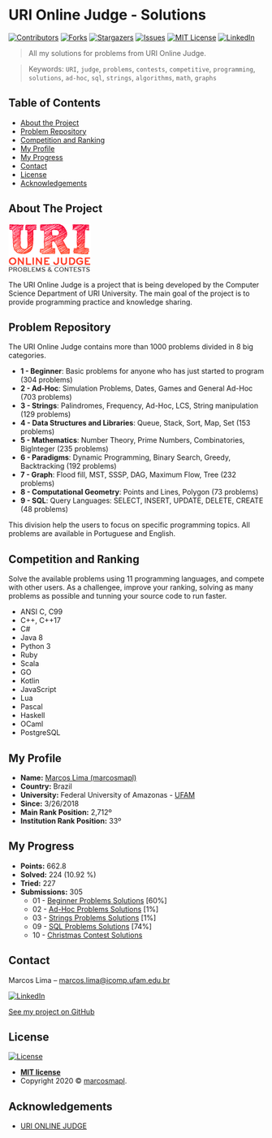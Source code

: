 # URI Online Judge - Solutions

[![Contributors][contributors-shield]][contributors-url]
[![Forks][forks-shield]][forks-url]
[![Stargazers][stars-shield]][stars-url]
[![Issues][issues-shield]][issues-url]
[![MIT License][license-shield]][license-url]
[![LinkedIn][linkedin-shield]][linkedin-url]

> All my solutions for problems from URI Online Judge.

> Keywords: `URI`, `judge`, `problems`, `contests`, `competitive`, `programming`, `solutions`, `ad-hoc`, `sql`, `strings`, `algorithms`, `math`, `graphs`

<!-- TABLE OF CONTENTS -->
## Table of Contents

* [About the Project](#about-the-project)
* [Problem Repository](#problem-repository)
* [Competition and Ranking](#competition-and-ranking)
* [My Profile](#my-profile)
* [My Progress](#my-progress)
* [Contact](#contact)
* [License](#license)
* [Acknowledgements](#acknowledgements)

## About The Project

![](uri-logo.png)

The URI Online Judge is a project that is being developed by the Computer Science Department of URI University. The main goal of the project is to provide programming practice and knowledge sharing.

## Problem Repository

The URI Online Judge contains more than 1000 problems divided in 8 big categories.

* <strong>1 - Beginner</strong>: Basic problems for anyone who has just started to program (304 problems)
* <strong>2 - Ad-Hoc</strong>: Simulation Problems, Dates, Games and General Ad-Hoc (703 problems)
* <strong>3 - Strings</strong>: Palindromes, Frequency, Ad-Hoc, LCS, String manipulation (129 problems)
* <strong>4 - Data Structures and Libraries</strong>: Queue, Stack, Sort, Map, Set (153 problems)
* <strong>5 - Mathematics</strong>: Number Theory, Prime Numbers, Combinatories, BigInteger (235 problems)
* <strong>6 - Paradigms</strong>: Dynamic Programming, Binary Search, Greedy, Backtracking (192 problems)
* <strong>7 - Graph</strong>: Flood fill, MST, SSSP, DAG, Maximum Flow, Tree (232 problems)
* <strong>8 - Computational Geometry</strong>: Points and Lines, Polygon (73 problems)
* <strong>9 - SQL</strong>: Query Languages: SELECT, INSERT, UPDATE, DELETE, CREATE (48 problems)

This division help the users to focus on specific programming topics. All problems are available in Portuguese and English.

## Competition and Ranking

Solve the available problems using 11 programming languages, and compete with other users. As a challengee, improve your ranking, solving as many problems as possible and tunning your source code to run faster.
* ANSI C, C99
* C++, C++17
* C#
* Java 8
* Python 3
* Ruby
* Scala
* GO
* Kotlin
* JavaScript
* Lua
* Pascal
* Haskell
* OCaml
* PostgreSQL

## My Profile
* <b>Name:</b> <a href="https://www.urionlinejudge.com.br/judge/en/profile/242402">Marcos Lima (marcosmapl)</a>
* <b>Country:</b> Brazil
* <b>University:</b> Federal University of Amazonas - <a href="https://www.urionlinejudge.com.br/judge/en/users/university/ufam">UFAM</a>
* <b>Since:</b> 3/26/2018
* <b>Main Rank Position:</b> 2,712º
* <b>Institution Rank Position:</b> 33º

## My Progress
* <b>Points:</b> 662.8
* <b>Solved:</b> 224 (10.92 %)
* <b>Tried:</b> 227
* <b>Submissions:</b> 305
	* 01 - [Beginner Problems Solutions](https://github.com/limadmarcos/uri-solutions/tree/master/01-beginner) [60%]
	* 02 - [Ad-Hoc Problems Solutions](https://github.com/limadmarcos/uri-solutions/tree/master/02-ad-hoc) [1%]
	* 03 - [Strings Problems Solutions](https://github.com/limadmarcos/uri-solutions/tree/master/03-strings) [1%]
	* 09 - [SQL Problems Solutions](https://github.com/limadmarcos/uri-solutions/tree/master/09-sql) [74%]
	* 10 - [Christmas Contest Solutions](https://github.com/limadmarcos/uri-solutions/tree/master/contest-christmas)

<!-- Markdown link & img dfn's -->
[wiki]: https://github.com/marcosmapl/uri-solutions/wiki
[linkedin-shield]: https://img.shields.io/badge/-LinkedIn-black.svg?style=flat-square&logo=linkedin&colorB=555
[linkedin-url]: https://linkedin.com/in/marcosmapl
[contributors-shield]: https://img.shields.io/github/contributors/marcosmapl/uri-solutions.svg?style=flat-square
[contributors-url]: https://github.com/marcosmapl/uri-solutions/graphs/contributors
[forks-shield]: https://img.shields.io/github/forks/marcosmapl/uri-solutions.svg?style=flat-square
[forks-url]: https://github.com/marcosmapl/uri-solutions/network/members
[stars-shield]: https://img.shields.io/github/stars/marcosmapl/uri-solutions.svg?style=flat-square
[stars-url]: https://github.com/marcosmapl/uri-solutions/stargazers
[issues-shield]: https://img.shields.io/github/issues/marcosmapl/uri-solutions.svg?style=flat-square
[issues-url]: https://github.com/marcosmapl/uri-solutions/issues
[license-shield]: https://img.shields.io/github/license/marcosmapl/uri-solutions.svg?style=flat-square
[license-url]: https://github.com/marcosmapl/uri-solutions/blob/master/LICENSE

## Contact

Marcos Lima  – marcos.lima@icomp.ufam.edu.br

[![LinkedIn][linkedin-shield]][linkedin-url]

[See my project on GitHub](https://github.com/marcosmapl/uri-solutions/)

## License

[![License](http://img.shields.io/:license-mit-blue.svg?style=flat-square)](http://badges.mit-license.org)

- **[MIT license](https://opensource.org/licenses/MIT)**	
- Copyright 2020 © <a href="https://www.linkedin.com/in/marcosmapl" target="_blank">marcosmapl</a>.

<!-- ACKNOWLEDGEMENTS -->
## Acknowledgements
* [URI ONLINE JUDGE](https://www.urionlinejudge.com.br/)
